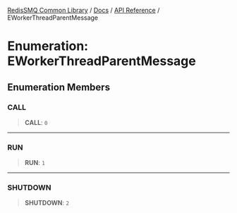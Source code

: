 [RedisSMQ Common Library](../../../README.md) / [Docs](../../README.md) / [API Reference](../README.md) / EWorkerThreadParentMessage

# Enumeration: EWorkerThreadParentMessage

## Enumeration Members

### CALL

> **CALL**: `0`

***

### RUN

> **RUN**: `1`

***

### SHUTDOWN

> **SHUTDOWN**: `2`
